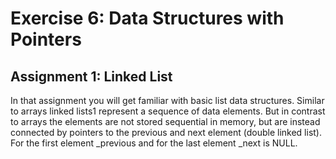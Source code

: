 # Exercise 6: Data Structures with Pointers

## Assignment 1: Linked List

In that assignment you will get familiar with basic list data structures. Similar to arrays linked lists1 represent a sequence of data elements. But in contrast to arrays the elements are not stored sequential in memory, but are instead connected by pointers to the previous and next element (double linked list). For the first element _previous and for the last element _next is NULL.
